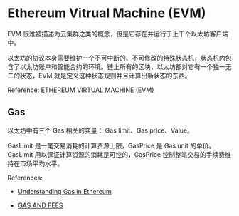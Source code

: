# Ethereum Vitrual Machine (EVM)

EVM 很难被描述为云集群之类的概念，但是它存在并运行于上千个以太坊客户端中。

以太坊的协议本身需要维护一个不可中断的、不可修改的特殊状态机，状态机内包含了以太坊账户和智能合约的环境。链上所有的区块，以太坊都对它有一个独一无二的状态，EVM 就是定义这种状态规则并且计算出新状态的东西。

Reference: [ETHEREUM VIRTUAL MACHINE (EVM)](https://ethereum.org/en/developers/docs/evm/)

## Gas

以太坊中有三个 Gas 相关的变量： Gas limit、Gas price、Value。

GasLimit 是一笔交易消耗的计算资源上限，GasPrice 是 Gas unit 的单价。GasLimit 用以保证计算资源的消耗是可控的，GasPrice 控制整笔交易的手续费维持在市场平均水平。

References:

- [Understanding Gas in Ethereum](https://www.investopedia.com/terms/g/gas-ethereum.asp#:~:text=%22Gas%20limit%22%20refers%20to%20the,ETH%20or%20a%20smart%20contract.&text=If%20the%20gas%20price%20limit,choose%20to%20ignore%20such%20transactions.)

- [GAS AND FEES](https://ethereum.org/en/developers/docs/gas/)
